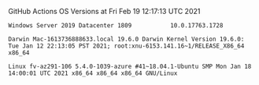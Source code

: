 GitHub Actions OS Versions at Fri Feb 19 12:17:13 UTC 2021

`Windows Server 2019 Datacenter 1809           10.0.17763.1728`

`Darwin Mac-1613736888633.local 19.6.0 Darwin Kernel Version 19.6.0: Tue Jan 12 22:13:05 PST 2021; root:xnu-6153.141.16~1/RELEASE_X86_64 x86_64`

`Linux fv-az291-106 5.4.0-1039-azure #41~18.04.1-Ubuntu SMP Mon Jan 18 14:00:01 UTC 2021 x86_64 x86_64 x86_64 GNU/Linux`
